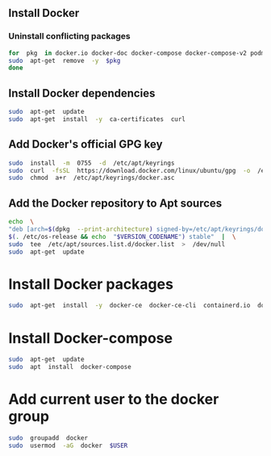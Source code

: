 ## Install Docker
### Uninstall conflicting packages
```bash
for  pkg  in docker.io docker-doc docker-compose docker-compose-v2 podman-docker containerd runc; do
sudo  apt-get  remove  -y  $pkg
done
```
 ## Install Docker dependencies
```bash
sudo  apt-get  update
sudo  apt-get  install  -y  ca-certificates  curl
```
## Add Docker's official GPG key
```bash
sudo  install  -m  0755  -d  /etc/apt/keyrings
sudo  curl  -fsSL  https://download.docker.com/linux/ubuntu/gpg  -o  /etc/apt/keyrings/docker.asc
sudo  chmod  a+r  /etc/apt/keyrings/docker.asc
```
## Add the Docker repository to Apt sources
```bash
echo  \
"deb [arch=$(dpkg  --print-architecture) signed-by=/etc/apt/keyrings/docker.asc] https://download.docker.com/linux/ubuntu \
$(. /etc/os-release && echo  "$VERSION_CODENAME") stable"  |  \
sudo  tee  /etc/apt/sources.list.d/docker.list  >  /dev/null
sudo  apt-get  update
```
# Install Docker packages
 ```bash
sudo  apt-get  install  -y  docker-ce  docker-ce-cli  containerd.io  docker-buildx-plugin  docker-compose-plugin
```
# Install Docker-compose
```bash
sudo  apt-get  update
sudo  apt  install  docker-compose
```

# Add current user to the docker group
```bash
sudo  groupadd  docker
sudo  usermod  -aG  docker  $USER
